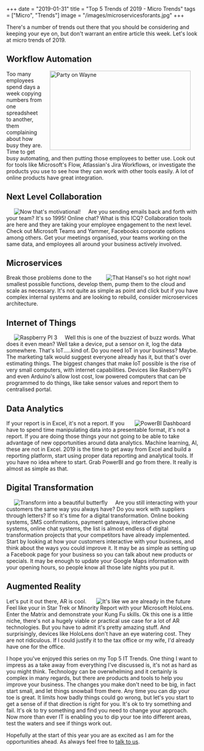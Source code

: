 +++
date = "2019-01-31"
title = "Top 5 Trends of 2019 - Micro Trends"
tags = ["Micro", "Trends"]
image = "/images/microservicesforants.jpg"
+++

There's a number of trends out there that you should be considering and keeping your eye on, but don't warrant an entire article this week.   Let's look at micro trends of 2019.<!--more--> 

Workflow Automation
---
<img src="/images/wayneandgarth.gif" title="Party on Wayne" alt="Party on Wayne" align=right hspace=20 width=370 height=208>
Too many employees spend days a week copying numbers from one spreadsheet to another, them complaining about how busy they are.  Time to get busy automating, and then putting those employees to better use.
Look out for tools like Microsoft's Flow, Atlassian's Jira Workflows, or investigate the products you use to see how they can work with other tools easily.  A lot of online products have great integration.

Next Level Collaboration
---
<img src="/images/collaborationdemotivator.jpg" title="Now that's motivational!" align=left hspace=20>
Are you sending emails back and forth with your team?  It's so 1995!  Online chat?  What is this ICQ?  Collaboration tools are here and they are taking your employee engagement to the next level.  Check out Microsoft Teams and Yammer, Facebooks corporate options among others.
Get your meetings organised, your teams working on the same data, and employees all around your business actively involved.

Microservices
---
<img src="/images/microservicesforants.jpg" title="That Hansel's so hot right now!" align=right hspace=20>
Break those problems done to the smallest possible functions, develop them, pump them to the cloud and scale as necessary.  It's not quite as simple as point and click but if you have complex internal systems and are looking to rebuild, consider microservices architecture.

Internet of Things
---
<img src="/images/raspberrypi.jpg" title="Raspberry PI 3" align=left hspace=20>
Well this is one of the buzziest of buzz words.  What does it even mean?  Well take a device, put a sensor on it, log the data somewhere.  That's IoT.....kind of.  Do you need IoT in your business?  Maybe.  The marketing talk would suggest everyone already has it, but that's over estimating things.
The biggest changes that make IoT possible is the rise of very small computers, with internet capabilities.  Devices like RasberryPi's and even Arduino's allow lost cost, low powered computers that can be programmed to do things, like take sensor values and report them to centralised portal.

Data Analytics
---
<img src="/images/powerbi.jpg" title="PowerBI Dashboard" align=right hspace=20>
If your report is in Excel, it's not a report.  If you have to spend time manipulating data into a presentable format, it's not a report.
If you are doing those things your not going to be able to take advantage of new opportunities around data analytics.  Machine learning, AI, these are not in Excel.
2019 is the time to get away from Excel and build a reporting platform, start using proper data reporting and analytical tools.
If you have no idea where to start.  Grab PowerBI and go from there.  It really is almost as simple as that.

Digital Transformation
---
<img src="/images/transformation.jpg" title="Transform into a beautiful butterfly" align=left hspace=20>
Are you still interacting with your customers the same way you always have?  Do you work with suppliers through letters?
If so it's time for a digital transformation.  Online booking systems, SMS confirmations, payment gateways, interactive phone systems, online chat systems, the list is almost endless of digital transformation projects that your competitors have already implemented.
Start by looking at how your customers interactive with your business, and think about the ways you could improve it.  It may be as simple as setting up a Facebook page for your business so you can talk about new products or specials.  It may be enough to update your Google Maps information with your opening hours, so people know all those late nights you put it.

Augmented Reality
---
<img src="/images/hololens.jpg" title="It's like we are already in the future" align=right hspace=20>
Let's put it out there, AR is cool.  Feel like your in Star Trek or Minority Report with your Microsoft HoloLens.  Enter the Matrix and demonstrate your Kung Fu skills.
Ok this one is a little niche, there's not a hugely viable or practical use case for a lot of AR technologies.  But you have to admit it's pretty amazing stuff.  And surprisingly, devices like HoloLens don't have an eye watering cost.  They are not ridiculous.   If I could justify it to the tax office or my wife, I'd already have one for the office.


I hope you've enjoyed this series on my Top 5 IT Trends.  One thing I want to impress as a take away from everything I've discussed is, it's not as hard as you might think.  Technology can be overwhelming and it certainly is complex in many regards, but there are products and tools to help you improve your business.  The changes you make don't need to be big, in fact start small, and let things snowball from there.   Any time you can dip your toe is great.  It limits how badly things could go wrong, but let's you start to get a sense of if that direction is right for you.  It's ok to try something and fail.  It's ok to try something and find you need to change your approach.  Now more than ever IT is enabling you to dip your toe into different areas, test the waters and see if things work out.

Hopefully at the start of this year you are as excited as I am for the opportunities ahead.  As always feel free to [talk to us](../../contactus).